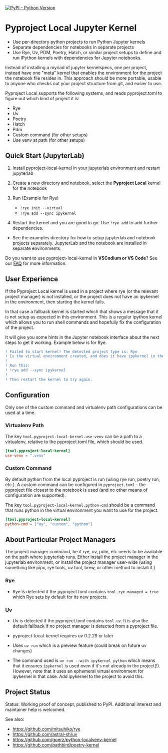 [![PyPI - Python Version](https://img.shields.io/pypi/v/pyproject-local-kernel)][pypi]

[pypi]: https://pypi.org/project/pyproject-local-kernel/


# Pyproject Local Jupyter Kernel

- Use per-directory python projects to run Python Jupyter kernels
- Separate dependencies for notebooks in separate projects
- Use Rye, Uv, PDM, Poetry, Hatch, or similar project setups to define and run
  IPython kernels with dependencies for Jupyter notebooks.

Instead of installing a myriad of jupyter kernelspecs, one per project, instead
have one "meta" kernel that enables the environment for the project the
notebook file resides in. This approach should be more portable, usable to
anyone who checks out your project structure from git, and easier to use.

Pyproject Local supports the following systems, and reads pyproject.toml to
figure out which kind of project it is:

- Rye
- Uv
- Poetry
- Hatch
- Pdm
- Custom command (for other setups)
- Use venv at path (for other setups)

## Quick Start (JupyterLab)

1. Install pyproject-local-kernel in your jupyterlab environment and restart
   jupyterlab
2. Create a new directory and notebook, select the **Pyproject Local** kernel
   for the notebook
3. Run (Example for Rye)

   * `!rye init --virtual`
   * `!rye add --sync ipykernel`

4. Restart the kernel and you are good to go. Use `!rye add` to add further
   dependencies.

- See the examples directory for how to setup jupyterlab and notebook projects
  separately. JupyterLab and the notebook are installed in separate environments.


Do you want to use pyproject-local-kernel in **VSCodium or VS Code**? See our
[FAQ][] for more information.

[FAQ]: FAQ.md

## User Experience

If the Pyproject Local kernel is used in a project where rye (or the relevant
project manager) is not installed, or the project does not have an ipykernel
in the environment, then starting the kernel fails.

In that case a fallback kernel is started which that shows a message that it is
not setup as expected in this environment. This is a regular ipython kernel which
allows you to run shell commands and hopefully fix the configuration of the project.

It will give you some hints in the Jupyter notebook interface about the next
steps to get it working. Example below is for Rye.

```diff
! Failed to start kernel! The detected project type is: Rye
! Is the virtual environment created, and does it have ipykernel in the project?
!
! Run this:
! !rye add --sync ipykernel
!
! Then restart the kernel to try again.
```

## Configuration

Only one of the custom command and virtualenv path configurations can be used
at a time.

### Virtualenv Path

The key `tool.pyproject-local-kernel.use-venv` can be a path to a virtualenv,
relative to the pyproject.toml file, which should be used.

```toml
[tool.pyproject-local-kernel]
use-venv = ".venv"
```

### Custom Command

By default python from the local pyproject is run (using rye run, poetry run,
etc.). A custom command can be configured in `pyproject.toml` - the pyproject
file closest to the notebook is used (and no other means of configuration are
supported).

The key `tool.pyproject-local-kernel.python-cmd` should be a command that runs
python in the virtual environment you want to use for the project.

```toml
[tool.pyproject-local-kernel]
python-cmd = ["my", "custom", "python"]
```

## About Particular Project Managers

The project manager command, be it rye, uv, pdm, etc needs to be
available on the path where jupyterlab runs. Either install the project
manager in the jupyterlab environment, or install the project manager
user-wide (using something like pipx, rye tools, uv tool, brew, or
other method to install it.)

### Rye

- Rye is detected if the pyproject.toml contains `tool.rye.managed = true`
  which Rye sets by default for its new projects.

### Uv

- Uv is detected if the pyproject.toml contains `tool.uv`. It is also the
  default fallback if no project manager is detected from a pyproject file.

- pyproject-local-kernel requires uv 0.2.29 or later

- Uses `uv run` which is a preview feature (could break on future uv changes)

- The command used is `uv run --with ipykernel python` which means that it ensures
  `ipykernel` is used even if it's not already in the project(!). However, note that
  it uses an ephemeral virtual environment for ipykernel in that case. Add
  ipykernel to the project to avoid this.

## Project Status

Status: Working proof of concept, published to PyPI. Additional interest and
maintainer help is welcomed.

See also:

* https://github.com/mitsuhiko/rye
* https://github.com/astral-sh/uv
* https://github.com/goerz/python-localvenv-kernel
* https://github.com/pathbird/poetry-kernel
